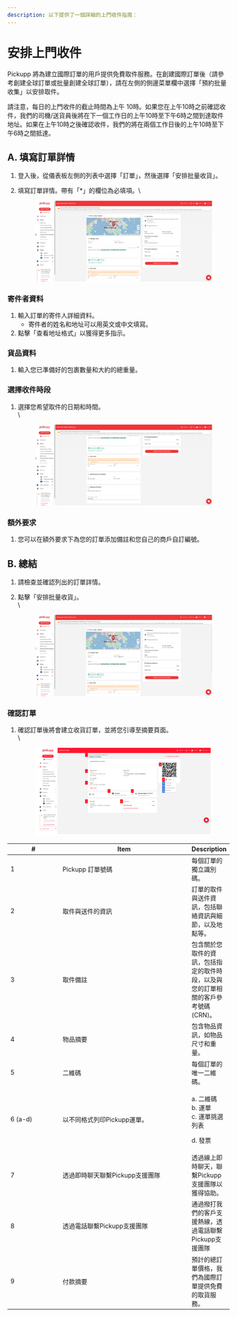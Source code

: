 ```yaml
---
description: 以下提供了一個詳細的上門收件指南：
---
```


# 安排上門收件

Pickupp 將為建立國際訂單的用戶提供免費取件服務。在創建國際訂單後（請參考創建全球訂單或批量創建全球訂單），請在左側的側邊菜單欄中選擇「預約批量收集」以安排取件。



請注意，每日的上門收件的截止時間為上午 10時。如果您在上午10時之前確認收件，我們的司機/送貨員後將在下一個工作日的上午10時至下午6時之間到達取件地址。如果在上午10時之後確認收件，我們的將在兩個工作日後的上午10時至下午6時之間抵達。



## A. 填寫訂單詳情

1. 登入後，從儀表板左側的列表中選擇「訂單」，然後選擇「安排批量收貨」。
2.  填寫訂單詳情。帶有「\*」的欄位為必填項。\


    <figure><img src="../.gitbook/assets/Pic 4.png" alt=""><figcaption></figcaption></figure>

### 寄件者資料

1. 輸入訂單的寄件人詳細資料。&#x20;
   * 寄件者的姓名和地址可以用英文或中文填寫。&#x20;
2. 點擊「查看地址格式」以獲得更多指示。

### 貨品資料

1. 輸入您已準備好的包裹數量和大約的總重量。

### 選擇收件時段

1.  選擇您希望取件的日期和時間。\
    \


    <figure><img src="../.gitbook/assets/Pic 5.png" alt=""><figcaption></figcaption></figure>

### 額外要求

1. 您可以在額外要求下為您的訂單添加備註和您自己的商戶自訂編號。

## B. 總結

1. 請檢查並確認列出的訂單詳情。&#x20;
2.  點擊「安排批量收貨」。\
    \


    <figure><img src="../.gitbook/assets/Pic 6.png" alt=""><figcaption></figcaption></figure>

### 確認訂單

1.  確認訂單後將會建立收貨訂單，並將您引導至摘要頁面。\
    \


    <figure><img src="../.gitbook/assets/Pic7.png" alt=""><figcaption></figcaption></figure>

<table><thead><tr><th width="113">#</th><th width="303">Item</th><th>Description</th></tr></thead><tbody><tr><td>1</td><td>Pickupp 訂單號碼</td><td>每個訂單的獨立識別碼。</td></tr><tr><td>2</td><td>取件與送件的資訊</td><td>訂單的取件與送件資訊，包括聯絡資訊與細節，以及地點等。</td></tr><tr><td>3</td><td>取件備註</td><td>包含關於您取件的資訊，包括指定的取件時段，以及與您的訂單相關的客戶參考號碼 (CRN)。</td></tr><tr><td>4</td><td>物品摘要</td><td>包含物品資訊，如物品尺寸和重量。</td></tr><tr><td>5</td><td>二維碼</td><td>每個訂單的唯一二維碼。</td></tr><tr><td>6 (a-d)</td><td>以不同格式列印Pickupp運單。</td><td><p>a. 二維碼<br>b. 運單<br>c. 運單挑選列表</p><p>d. 發票</p></td></tr><tr><td>7</td><td>透過即時聊天聯繫Pickupp支援團隊</td><td>透過線上即時聊天，聯繫Pickupp支援團隊以獲得協助。</td></tr><tr><td>8</td><td>透過電話聯繫Pickupp支援團隊</td><td>通過撥打我們的客戶支援熱線，透過電話聯繫Pickupp支援團隊</td></tr><tr><td>9</td><td>付款摘要</td><td>預計的總訂單價格，我們為國際訂單提供免費的取貨服務。</td></tr></tbody></table>

